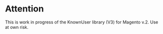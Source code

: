 # Attention
This is work in progress of the KnownUser library (V3) for Magento v.2. 
Use at own risk.